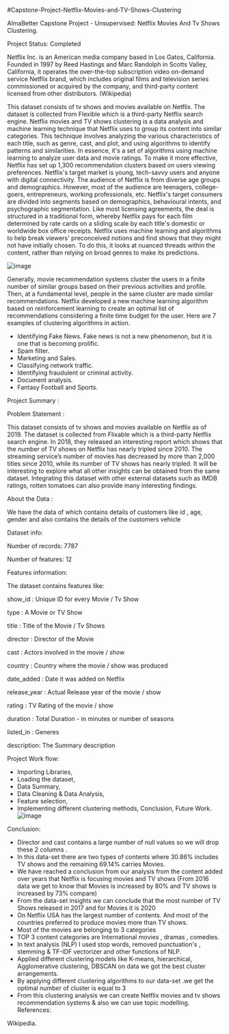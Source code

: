 #Capstone-Project-Netflix-Movies-and-TV-Shows-Clustering

AlmaBetter Capstone Project - Unsupervised: Netflix Movies And Tv Shows Clustering.

Project Status: Completed 

Netflix Inc. is an American media company based in Los Gatos, California. Founded in 1997 by Reed Hastings and Marc Randolph in Scotts Valley, California, it operates the over-the-top subscription video on-demand service Netflix brand, which includes original films and television series commissioned or acquired by the company, and third-party content licensed from other distributors. (Wikipedia)

This dataset consists of tv shows and movies available on Netflix. The dataset is collected from Flexible which is a third-party Netflix search engine. Netflix movies and TV shows clustering is a data analysis and machine learning technique that Netflix uses to group its content into similar categories. This technique involves analyzing the various characteristics of each title, such as genre, cast, and plot, and using algorithms to identify patterns and similarities. In essence, it's a set of algorithms using machine learning to analyze user data and movie ratings. To make it more effective, Netflix has set up 1,300 recommendation clusters based on users viewing preferences. Netflix's target market is young, tech-savvy users and anyone with digital connectivity. The audience of Netflix is from diverse age groups and demographics. However, most of the audience are teenagers, college-goers, entrepreneurs, working professionals, etc. Netflix's target consumers are divided into segments based on demographics, behavioural intents, and psychographic segmentation. Like most licensing agreements, the deal is structured in a traditional form, whereby Netflix pays for each film determined by rate cards on a sliding scale by each title's domestic or worldwide box office receipts. Netflix uses machine learning and algorithms to help break viewers' preconceived notions and find shows that they might not have initially chosen. To do this, it looks at nuanced threads within the content, rather than relying on broad genres to make its predictions.

![image](https://github.com/pulkit1311/Alma-Better-ML-Project/assets/154788300/54e1d880-d56f-45b9-af6f-6f3a2c3c0c0b)

Generally, movie recommendation systems cluster the users in a finite number of similar groups based on their previous activities and profile. Then, at a fundamental level, people in the same cluster are made similar recommendations. Netflix developed a new machine learning algorithm based on reinforcement learning to create an optimal list of recommendations considering a finite time budget for the user. Here are 7 examples of clustering algorithms in action.

- Identifying Fake News. Fake news is not a new phenomenon, but it is one that is becoming prolific.
- Spam filter.
- Marketing and Sales.
- Classifying network traffic.
- Identifying fraudulent or criminal activity.
- Document analysis.
- Fantasy Football and Sports.
  
Project Summary :

Problem Statement :

This dataset consists of tv shows and movies available on Netflix as of 2019. The dataset is collected from Flixable which is a third-party Netflix search engine. In 2018, they released an interesting report which shows that the number of TV shows on Netflix has nearly tripled since 2010. The streaming service’s number of movies has decreased by more than 2,000 titles since 2010, while its number of TV shows has nearly tripled. It will be interesting to explore what all other insights can be obtained from the same dataset. Integrating this dataset with other external datasets such as IMDB ratings, rotten tomatoes can also provide many interesting findings.

About the Data :

We have the data of which contains details of customers like id , age, gender and also contains the details of the customers vehicle

Dataset info:

Number of records: 7787

Number of features: 12

Features information:

The dataset contains features like:

show_id : Unique ID for every Movie / Tv Show

type : A Movie or TV Show

title : Title of the Movie / Tv Shows

director : Director of the Movie

cast : Actors involved in the movie / show

country : Country where the movie / show was produced

date_added : Date it was added on Netflix

release_year : Actual Release year of the movie / show

rating : TV Rating of the movie / show

duration : Total Duration - in minutes or number of seasons

listed_in : Generes

description: The Summary description

Project Work flow:

- Importing Libraries,
- Loading the dataset,
- Data Summary,
- Data Cleaning & Data Analysis,
- Feature selection,
- Implementing different clustering methods,
Conclusion,
Future Work.
![image](https://github.com/pulkit1311/Alma-Better-ML-Project/assets/154788300/6e7fbb73-3621-483b-979d-16fcb72a6347)

Conclusion:

- Director and cast contains a large number of null values so we will drop these 2 columns .
- In this data-set there are two types of contents where 30.86% includes TV shows and the remaining 69.14% carries Movies.
- We have reached a conclusion from our analysis from the content added over years that Netflix is focusing movies and TV shows (From 2016 data we get to know that Movies is increased by 80% and TV shows 
 is increased by 73% compare)
- From the data-set insights we can conclude that the most number of TV Shows released in 2017 and for Movies it is 2020
- On Netflix USA has the largest number of contents. And most of the countries preferred to produce movies more than TV shows.
- Most of the movies are belonging to 3 categories
- TOP 3 content categories are International movies , dramas , comedies.
- In text analysis (NLP) I used stop words, removed punctuation's , stemming & TF-IDF vectorizer and other functions of NLP.
- Applied different clustering models like K-means, hierarchical, Agglomerative clustering, DBSCAN on data we got the best cluster arrangements.
- By applying different clustering algorithms to our data-set .we get the optimal number of cluster is equal to 3
- From this clustering analysis we can create Netflix movies and tv shows recommendation systems & also we can use topic modelling.
References:

Wikipedia.
